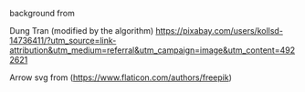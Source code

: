 background from 

Dung Tran (modified by the algorithm) https://pixabay.com/users/kollsd-14736411/?utm_source=link-attribution&utm_medium=referral&utm_campaign=image&utm_content=4922621

Arrow svg from (https://www.flaticon.com/authors/freepik)